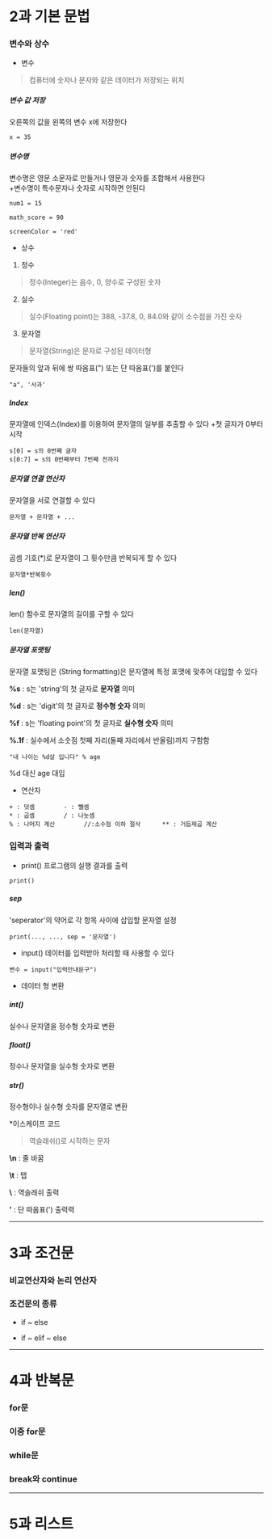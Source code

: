 # 2과 기본 문법

### 변수와 상수
* 변수

>컴퓨터에 숫자나 문자와 같은 데이터가 저장되는 위치

##### 변수 값 저장
오른쪽의 값을 왼쪽의 변수 x에 저장한다

```
x = 35 
```

##### 변수명
변수명은 영문 소문자로 만들거나 영문과 숫자를 조합해서 사용한다   
+변수명이 특수문자나 숫자로 시작하면 안된다
```
num1 = 15   

math_score = 90

screenColor = 'red'
```


* 상수
1. 정수
>정수(Integer)는 음수, 0, 양수로 구성된 숫자

2. 실수
>실수(Floating point)는 388, -37.8, 0, 84.0와 같이 소수점을 가진 숫자   

3. 문자열
>문자열(String)은 문자로 구성된 데이터형

문자들의 앞과 뒤에 쌍 따옴표(") 또는 단 따옴표(')를 붙인다
```
"a", '사과'
```

##### Index
문자열에 인덱스(Index)를 이용하여 문자열의 일부를 추출할 수 있다
+첫 글자가 0부터 시작
```
s[0] = s의 0번째 글자
s[0:7] = s의 0번째부터 7번째 전까지
```

##### 문자열 연결 연산자
문자열을 서로 연결할 수 있다
```
문자열 + 문자열 + ...
```

##### 문자열 반복 연산자
곱셈 기호(*)로 문자열이 그 휫수만큼 반복되게 할 수 있다
```
문자열*반복횟수
```

##### len()
len() 함수로 문자열의 길이를 구할 수 있다
```
len(문자열)
```

##### 문자열 포맷팅
문자열 포맷팅은 (String formatting)은 문자열에 특정 포맷에 맞추어 대입할 수 있다

  __%s__ : s는 'string'의 첫 글자로 __문자열__ 의미
  
  __%d__ : s는 'digit'의 첫 글자로 __정수형 숫자__ 의미
  
  __%f__ : s는 'floating point'의 첫 글자로 __실수형 숫자__ 의미

  __%.1f__ : 실수에서 소숫점 첫째 자리(둘째 자리에서 반올림)까지 구함함
  
```
"내 나이는 %d살 입니다" % age
```
 %d 대신 age 대입


* 연산자
```
+ : 덧셈        - : 뺄셈
* : 곱셈        / : 나눗셈
% : 나머지 계산        //:소수점 이하 절삭      ** : 거듭제곱 계산
```

### 입력과 출력
* print()
프로그램의 실행 결과를 출력

```
print()
```

##### sep

'seperator'의 약어로 각 항목 사이에 삽입할 문자열 설정

 ```
print(..., ..., sep = '문자열')
```

* input()
데이터를 입력받아 처리할 때 사용할 수 있다

```
변수 = input("입력안내문구")
```

* 데이터 형 변환

##### int()

실수나 문자열을 정수형 숫자로 변환

##### float()

정수나 문자열을 실수형 숫자로 변환

##### str()

정수형이나 실수형 숫자를 문자열로 변환

*이스케이프 코드
>역슬래쉬(\)로 시작하는 문자

 __\n__ : 줄 바꿈

 __\t__ : 탭

 __\\__ : 역슬래쉬 출력

 __\'__ : 단 따옴표(') 출력력

------------------------------------------------------------
# 3과 조건문 

### 비교연산자와 논리 연산자

### 조건문의 종류
* if ~ else

* if ~ elif ~ else

-------------------------------------------------------------
# 4과 반복문 

### for문

### 이중 for문

### while문

### break와 continue

------------------------------------------------------------
# 5과 리스트 
